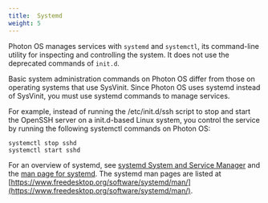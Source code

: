 ```yaml
---
title:  Systemd
weight: 5
---
```


Photon OS manages services with `systemd` and `systemctl`, its command-line utility for inspecting and controlling the system. It does not use the deprecated commands of `init.d`. 

Basic system administration commands on Photon OS differ from those on operating systems that use SysVinit. Since Photon OS uses systemd instead of SysVinit, you must use systemd commands to manage services. 

For example, instead of running the /etc/init.d/ssh script to stop and start the OpenSSH server on a init.d-based Linux system, you control the service by running the following systemctl commands on Photon OS: 

	systemctl stop sshd
	systemctl start sshd

For an overview of systemd, see [systemd System and Service Manager](https://www.freedesktop.org/wiki/Software/systemd/) and the [man page for systemd](https://www.freedesktop.org/software/systemd/man/systemd.html). The systemd man pages are listed at [https://www.freedesktop.org/software/systemd/man/](https://www.freedesktop.org/software/systemd/man/).